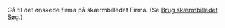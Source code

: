 <!-- markdownlint-disable-file MD041 -->
Gå til det ønskede firma på skærmbilledet Firma. (Se [Brug skærmbilledet Søg][1].)

<!-- Referenced links -->
[1]: ../../search-options/learn/find-screen.md
